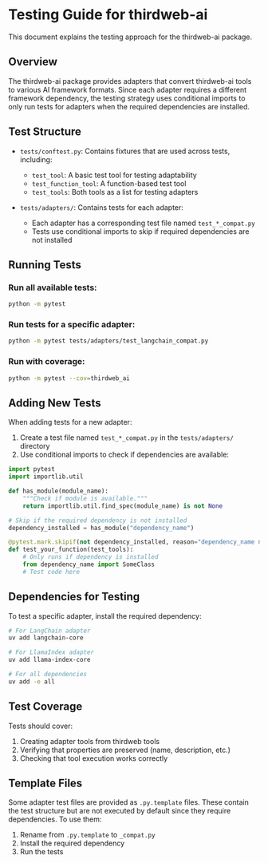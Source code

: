 # Testing Guide for thirdweb-ai

This document explains the testing approach for the thirdweb-ai package.

## Overview

The thirdweb-ai package provides adapters that convert thirdweb-ai tools to various AI framework formats. Since each adapter requires a different framework dependency, the testing strategy uses conditional imports to only run tests for adapters when the required dependencies are installed.

## Test Structure

- `tests/conftest.py`: Contains fixtures that are used across tests, including:
  - `test_tool`: A basic test tool for testing adaptability
  - `test_function_tool`: A function-based test tool
  - `test_tools`: Both tools as a list for testing adapters

- `tests/adapters/`: Contains tests for each adapter:
  - Each adapter has a corresponding test file named `test_*_compat.py`
  - Tests use conditional imports to skip if required dependencies are not installed

## Running Tests

### Run all available tests:

```bash
python -m pytest
```

### Run tests for a specific adapter:

```bash
python -m pytest tests/adapters/test_langchain_compat.py
```

### Run with coverage:

```bash
python -m pytest --cov=thirdweb_ai
```

## Adding New Tests

When adding tests for a new adapter:

1. Create a test file named `test_*_compat.py` in the `tests/adapters/` directory
2. Use conditional imports to check if dependencies are available:

```python
import pytest
import importlib.util

def has_module(module_name):
    """Check if module is available."""
    return importlib.util.find_spec(module_name) is not None

# Skip if the required dependency is not installed
dependency_installed = has_module("dependency_name")

@pytest.mark.skipif(not dependency_installed, reason="dependency_name not installed")
def test_your_function(test_tools):
    # Only runs if dependency is installed
    from dependency_name import SomeClass
    # Test code here
```

## Dependencies for Testing

To test a specific adapter, install the required dependency:

```bash
# For LangChain adapter
uv add langchain-core

# For LlamaIndex adapter
uv add llama-index-core

# For all dependencies
uv add -e all
```

## Test Coverage

Tests should cover:

1. Creating adapter tools from thirdweb tools
2. Verifying that properties are preserved (name, description, etc.)
3. Checking that tool execution works correctly

## Template Files

Some adapter test files are provided as `.py.template` files. These contain the test structure but are not executed by default since they require dependencies. To use them:

1. Rename from `.py.template` to `_compat.py`
2. Install the required dependency
3. Run the tests